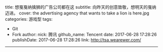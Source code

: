 title: 想戛戛纳擒狮的广告公司都在这
subtitle: 向昨天的创意致敬，想明天的戛纳迈进。
cover: the advertising agency that wants to take a lion is here.jpg
categories: 游戏型
tags:
  - Git
  - Fork
author:
  nick: 腾讯
  github_name: Tencent
date: 2017-06-28 17:28:26
publishDate: 2017-06-28 17:28:26
link: http://tsa.wearewer.com/
---

